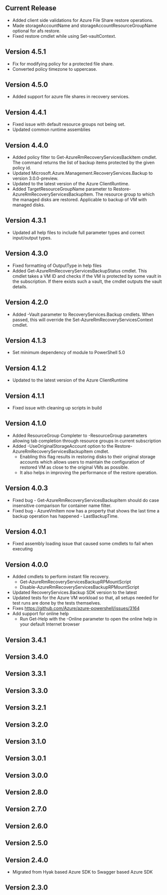 <!--
    Please leave this section at the top of the change log.

    Changes for the current release should go under the section titled "Current Release", and should adhere to the following format:

    ## Current Release
    * Overview of change #1
        - Additional information about change #1
    * Overview of change #2
        - Additional information about change #2
        - Additional information about change #2
    * Overview of change #3
    * Overview of change #4
        - Additional information about change #4

    ## YYYY.MM.DD - Version X.Y.Z (Previous Release)
    * Overview of change #1
        - Additional information about change #1
-->
## Current Release
* Added client side validations for Azure File Share restore operations.
* Made storageAccountName and storageAccountResourceGroupName optional for afs restore.
* Fixed restore cmdlet while using Set-vaultContext.

## Version 4.5.1
* Fix for modifying policy for a protected file share.
* Converted policy timezone to uppercase.

## Version 4.5.0
* Added support for azure file shares in recovery services.

## Version 4.4.1
* Fixed issue with default resource groups not being set.
* Updated common runtime assemblies

## Version 4.4.0
* Added policy filter to Get-AzureRmRecoveryServicesBackItem cmdlet. The command returns the list of backup items protected by the given policy id.
* Updated Microsoft.Azure.Management.RecoveryServices.Backup to version 3.0.0-preview.
* Updated to the latest version of the Azure ClientRuntime.
* Added TargetResourceGroupName parameter to Restore-AzureRmRecoveryServicesBackupItem. The resource group to which the managed disks are restored. Applicable to backup of VM with managed disks.

## Version 4.3.1
* Updated all help files to include full parameter types and correct input/output types.

## Version 4.3.0
* Fixed formatting of OutputType in help files
* Added Get-AzureRmRecoveryServicesBackupStatus cmdlet. This cmdlet takes a VM ID and checks if the VM is protected by some vault in the subscription. If there exists such a vault, the cmdlet outputs the vault details.

## Version 4.2.0
* Added -Vault parameter to RecoveryServices.Backup cmdlets. When passed, this will override the Set-AzureRmRecoveryServicesContext cmdlet.

## Version 4.1.3
* Set minimum dependency of module to PowerShell 5.0

## Version 4.1.2
* Updated to the latest version of the Azure ClientRuntime

## Version 4.1.1
* Fixed issue with cleaning up scripts in build

## Version 4.1.0
* Added ResourceGroup Completer to -ResourceGroup parameters allowing tab completion through resource groups in current subscription
* Added -UseOriginalStorageAccount option to the Restore-AzureRmRecoveryServicesBackupItem cmdlet.
	- Enabling this flag results in restoring disks to their original storage accounts which allows users to maintain the configuration of restored VM as close to the original VMs as possible.
	- It also helps in improving the performance of the restore operation.

## Version 4.0.3
* Fixed bug - Get-AzureRmRecoveryServicesBackupItem should do case insensitive comparison for container name filter.
* Fixed bug - AzureVmItem now has a property that shows the last time a backup operation has happened - LastBackupTime.

## Version 4.0.1
* Fixed assembly loading issue that caused some cmdlets to fail when executing

## Version 4.0.0
* Added cmdlets to perform instant file recovery.
    - Get-AzureRmRecoveryServicesBackupRPMountScript
    - Disable-AzureRmRecoveryServicesBackupRPMountScript
* Updated RecoveryServices.Backup SDK version to the latest
* Updated tests for the Azure VM workload so that, all setups needed for test runs are done by the tests themselves.
* Fixes https://github.com/Azure/azure-powershell/issues/3164
* Add support for online help
    - Run Get-Help with the -Online parameter to open the online help in your default Internet browser

## Version 3.4.1

## Version 3.4.0

## Version 3.3.1

## Version 3.3.0

## Version 3.2.1

## Version 3.2.0

## Version 3.1.0

## Version 3.0.1

## Version 3.0.0

## Version 2.8.0

## Version 2.7.0

## Version 2.6.0

## Version 2.5.0

## Version 2.4.0
* Migrated from Hyak based Azure SDK to Swagger based Azure SDK

## Version 2.3.0
